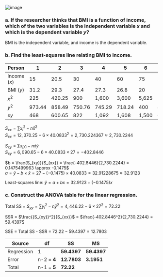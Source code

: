 
![image](https://github.com/user-attachments/assets/4e6f3a84-ddb0-4e0a-b05b-e819d9abd4bb)


### a. If the researcher thinks that BMI is a function of income, which of the two variables is the independent variable $x$ and which is the dependent variable $y$?

BMI is the independent variable, and income is the dependent variable.  


### b. Find the least-squares line relating BMI to income.

| Person       |    1   |    2   |    3   |    4   |    5   |    6   |  Total  | Average |  
|--------------|--------|--------|--------|--------|--------|--------|---------|---------|  
| Income ($x$) |   15   |   20.5 |   30   |   40   |   60   |   75   |   240.5 |  40.0833|  
| BMI    ($y$) |   31.2 |   29.3 |   27.4 |   27.3 |   26.8 |   20   |   162   |  27     |  
|     $x^2$    |  225   |  420.25|  900   |1,600   |3,600   |5,625   |12,370.25|  
|     $y^2$    |  973.44|  858.49|  750.76|  745.29|  718.24|  400   | 4,446.22|
|     $xy$     |  468   |  600.65|  822   |1,092   |1,608   |1,500   | 6,090.65|  
  
$S_{xx} = \sum{{x_{i}}^2} - n\bar{x}^2$  
$S_{xx} = 12,370.25 - 6 \times 40.0833^2 = 2,730.224367 \approx 2,730.2244$  
  
$S_{xy} = \sum{x_{i}y_{i}} - n\bar{x}\bar{y}$  
$S_{xy} = 6,090.65 - 6 \times 40.0833 \times 27 = -402.8446$  
  
$b = \frac{S_{xy}}{S_{xx}} = \frac{-402.8446}{2,730.2244} = 0.1475499963 \approx -0.1475$  
$a = \bar{y} - b \times \bar{x} = 27 - (-0.1475) \times 40.0833 = 32.91228675 \approx 32.9123$  

Least-squares line: $\hat{y} = a + bx = 32.9123 + (-0.1475)x$  


### c. Construct the ANOVA table for the linear regression.

Total SS = $S_{yy} = \sum{{y_{i}}^2} - n {\bar{y}}^2 = 4,446.22 - 6 \times 27^2 = 72.22$  

SSR = $\frac{{S_{xy}}^2}{S_{xx}}$ = $\frac{-402.8446^2}{2,730.2244} = 59.4397$  

SSE = Total SS - SSR = $72.22 - 59.4397 = 12.7803$


|   Source   |      df     |    SS     |    MS     |  
|------------|-------------|-----------|-----------|  
| Regression |       1     |**59.4397**|**59.4397**|  
| Error      | n-2 = **4** |**12.7803**| **3.1951**|  
| Total      | n-1 = **5** |**72.22**  |  

